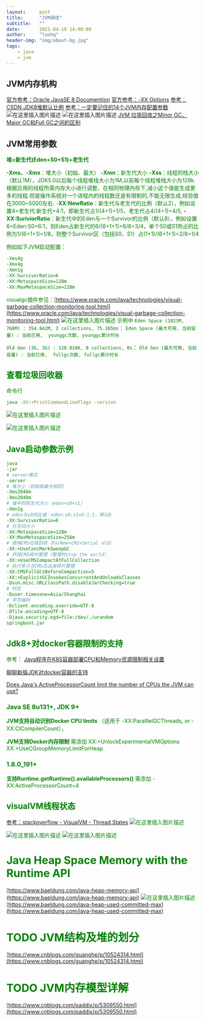 ```yaml
---
layout:     post
title:      "JVM调优"
subtitle:   ""
date:       2021-04-19 14:00:00
author:     "luohq"
header-img: "img/about-bg.jpg"
tags:
    - java
    - jvm
---
```


## JVM内存机构
[官方参考：Oracle JavaSE 8  Documention](https://docs.oracle.com/javase/8/docs/technotes/tools/windows/java.html)
[官方参考：-XX Options](https://www.oracle.com/java/technologies/javase/vmoptions-jsp.html)
[参考：CSDN JDK8堆默认比例](https://blog.csdn.net/liuchaoxuan/article/details/80958128)
[参考：一定要记住的14个JVM内存配置参数](https://cloud.tencent.com/developer/article/1406848)
![在这里插入图片描述](https://img-blog.csdnimg.cn/20200619171236869.png?x-oss-process=image/watermark,type_ZmFuZ3poZW5naGVpdGk,shadow_10,text_aHR0cHM6Ly9ibG9nLmNzZG4ubmV0L2x1bzE1MjQyMjA4MzEw,size_16,color_FFFFFF,t_70)
![在这里插入图片描述](https://img-blog.csdnimg.cn/2020061917130076.png?x-oss-process=image/watermark,type_ZmFuZ3poZW5naGVpdGk,shadow_10,text_aHR0cHM6Ly9ibG9nLmNzZG4ubmV0L2x1bzE1MjQyMjA4MzEw,size_16,color_FFFFFF,t_70)
[JVM 垃圾回收之Minor GC、Major GC和Full GC之间的区别](https://blog.csdn.net/xiaojin21cen/article/details/87779487)
## JVM常用参数

**<font color='green'>堆=新生代(Eden+S0+S1)+老生代**

**<font color='green'>-Xms、-Xmx**：堆大小（初始、最大）
**<font color='green'>-Xmn**：新生代大小
**<font color='green'>-Xss**：线程的栈大小（默认1M），JDK5.0以后每个线程堆栈大小为1M,以前每个线程堆栈大小为128k.根据应用的线程所需内存大小进行调整，在相同物理内存下,减小这个值能生成更多的线程.但是操作系统对一个进程内的线程数还是有限制的,不能无限生成,经验值在3000~5000左右.
-**<font color='green'>XX:NewRatio**：新生代与老生代的比例（默认2），例如设置4=老生代:新生代=4:1，即新生代占1/(4+1)=1/5，老生代占4/(4+1)=4/5,
**-<font color='green'>XX:SuriviorRatio**：新生代中的Eden与一个Survivor的比例（默认8），例如设置6=Eden:S0=6:1，则Eden占新生代的6/(6+1+1)=6/8=3/4，单个S0或S1所占的比例为1/(6+1+1)=1/8，则整个Survivor区（包括S0、S1）占(1+1)/(6+1+1)=2/8=1/4

例如如下JVM启动配置：

```bash
-Xms4g
-Xmx4g
-Xmn1g
-XX:SurvivorRatio=6
-XX:MetaspaceSize=128m
-XX:MaxMetaspaceSize=128m
```
visualgc插件参见：[https://www.oracle.com/java/technologies/visual-garbage-collection-monitoring-tool.html](https://www.oracle.com/java/technologies/visual-garbage-collection-monitoring-tool.html)
![在这里插入图片描述](https://img-blog.csdnimg.cn/2020061917543728.png?x-oss-process=image/watermark,type_ZmFuZ3poZW5naGVpdGk,shadow_10,text_aHR0cHM6Ly9ibG9nLmNzZG4ubmV0L2x1bzE1MjQyMjA4MzEw,size_16,color_FFFFFF,t_70)
示例中
`Eden Space (1023M, 768M) : 354.842M, 2 collections, 75.265ms`：
`Eden Space (最大可用, 当前容量) : 当前已用,  younggc次数, younggc累计时长`

`Old Gen (3G, 3G) : 128.016K, 0 collections, 0s`：
`Old Gen (最大可用, 当前容量) : 当前已用,  fullgc次数, fullgc累计时长`


## 查看垃圾回收器

 命令行
 

```bash
java -XX:+PrintCommandLineFlags -version
```
![在这里插入图片描述](https://img-blog.csdnimg.cn/20200811131927297.png)


![在这里插入图片描述](https://img-blog.csdnimg.cn/20200811131820197.png?x-oss-process=image/watermark,type_ZmFuZ3poZW5naGVpdGk,shadow_10,text_aHR0cHM6Ly9ibG9nLmNzZG4ubmV0L2x1bzE1MjQyMjA4MzEw,size_16,color_FFFFFF,t_70)
## Java启动参数示例

```bash
java 
-jar 
# server模式
-server 
# 堆大小（初始和最大相同）
-Xms2048m 
-Xmx2048m
# 堆中的新生代大小（eden+s0+s1）
-Xmn1g 
# eden与s0的比值：eden:s0:s1=6:1:1，默认8
-XX:SurvivorRatio=6 
# 元空间大小
-XX:MetaspaceSize=128m 
-XX:MaxMetaspaceSize=256m 
# 使用CMS垃圾回收（ParNew+CMS+Serial old）
-XX:+UseConcMarkSweepGC 
# 开启CMS碎片整理（整理时stop the world）
-XX:+UseCMSCompactAtFullCollection 
# 执行多少次CMS后出发碎片整理
-XX:CMSFullGCsBeforeCompaction=5 
-XX:+ExplicitGCInvokesConcurrentAndUnloadsClasses 
-Dsun.misc.URLClassPath.disableJarChecking=true 
# 时区
-Duser.timezone=Asia/Shanghai 
# 字符编码
-Dclient.encoding.override=UTF-8 
-Dfile.encoding=UTF-8 
-Djava.security.egd=file:/dev/./urandom 
springboot.jar
```

## Jdk8+对docker容器限制的支持
参考：
[Java程序在K8S容器部署CPU和Memory资源限制相关设置](https://yq.aliyun.com/articles/700701#)

[聊聊新版JDK对docker容器的支持](https://www.jianshu.com/p/3fcdd0ce72e7)

[Does Java's ActiveProcessorCount limit the number of CPUs the JVM can use?](https://stackoverflow.com/questions/59882464/does-javas-activeprocessorcount-limit-the-number-of-cpus-the-jvm-can-use)


### Java SE 8u131+, JDK 9+
**JVM支持自动识别Docker CPU limits**
（适用于 -XX:ParalllelGCThreads, or -XX:CICompilerCount），

**JVM支持Docker内存限制**
需添加
XX:+UnlockExperimentalVMOptions
XX:+UseCGroupMemoryLimitForHeap

### 1.8.0_191+
**支持Runtime.getRuntime().availableProcessors()**
需添加
-XX:ActiveProcessorCount=4

## visualVM线程状态
[参考：stackoverflow - VisualVM - Thread States](https://stackoverflow.com/questions/27406200/visualvm-thread-states/27406503)
![在这里插入图片描述](https://img-blog.csdnimg.cn/20201229134824789.png?x-oss-process=image/watermark,type_ZmFuZ3poZW5naGVpdGk,shadow_10,text_aHR0cHM6Ly9ibG9nLmNzZG4ubmV0L2x1bzE1MjQyMjA4MzEw,size_16,color_FFFFFF,t_70)

![在这里插入图片描述](https://img-blog.csdnimg.cn/20201229134405906.png?x-oss-process=image/watermark,type_ZmFuZ3poZW5naGVpdGk,shadow_10,text_aHR0cHM6Ly9ibG9nLmNzZG4ubmV0L2x1bzE1MjQyMjA4MzEw,size_16,color_FFFFFF,t_70)
![在这里插入图片描述](https://img-blog.csdnimg.cn/20201229134720121.png?x-oss-process=image/watermark,type_ZmFuZ3poZW5naGVpdGk,shadow_10,text_aHR0cHM6Ly9ibG9nLmNzZG4ubmV0L2x1bzE1MjQyMjA4MzEw,size_16,color_FFFFFF,t_70)

# Java Heap Space Memory with the Runtime API
[https://www.baeldung.com/java-heap-memory-api](https://www.baeldung.com/java-heap-memory-api)
![在这里插入图片描述](https://img-blog.csdnimg.cn/20210325133953592.png?x-oss-process=image/watermark,type_ZmFuZ3poZW5naGVpdGk,shadow_10,text_aHR0cHM6Ly9ibG9nLmNzZG4ubmV0L2x1bzE1MjQyMjA4MzEw,size_16,color_FFFFFF,t_70)
[https://www.baeldung.com/java-heap-used-committed-max](https://www.baeldung.com/java-heap-used-committed-max)


# TODO JVM结构及堆的划分
[https://www.cnblogs.com/guanghe/p/10524314.html](https://www.cnblogs.com/guanghe/p/10524314.html)

# TODO JVM内存模型详解
[https://www.cnblogs.com/paddix/p/5309550.html](https://www.cnblogs.com/paddix/p/5309550.html)
